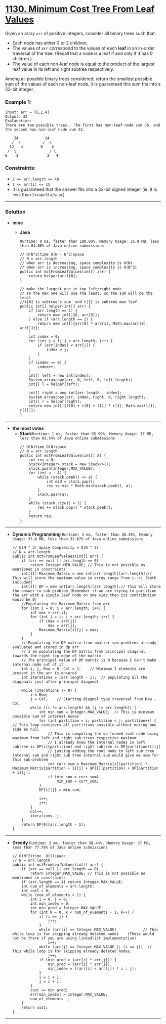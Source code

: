 # [1130. Minimum Cost Tree From Leaf Values](https://leetcode.com/problems/minimum-cost-tree-from-leaf-values/)

Given an array `arr` of positive integers, consider all binary trees such that:
* Each node has either 0 or 2 children;
* The values of `arr` correspond to the values of each **leaf** in an in-order traversal of the tree.  (Recall that a node is a leaf if and only if it has 0 children.)
* The value of each non-leaf node is equal to the product of the largest leaf value in its left and right subtree respectively.

Among all possible binary trees considered, return the smallest possible sum of the values of each non-leaf node.  It is guaranteed this sum fits into a 32-bit integer.

 

### Example 1:
```
Input: arr = [6,2,4]
Output: 32
Explanation:
There are two possible trees.  The first has non-leaf node sum 36, and the second has non-leaf node sum 32.

    24            24
   /  \          /  \
  12   4        6    8
 /  \               / \
6    2             2   4
``` 

### Constraints:
* `2 <= arr.length <= 40`
* `1 <= arr[i] <= 15`
* It is guaranteed that the answer fits into a 32-bit signed integer (ie. it is less than `2<sup>31</sup>`).


----


### Solution
* **mine**
  * **Java**
  
    `Runtime: 0 ms, faster than 100.00%, Memory Usage: 36.9 MB, less than 84.80% of Java online submissions`
    ```
    // O(N^2)time O(N - N^2)space
    // N = arr.length
    // when arr is decreasing, space complexity is O(N)
    // when arr is increasing, space complexity is O(N^2)
    public int mctFromLeafValues(int[] arr) {
        return helper(arr)[0];
    }

    // make the largest one in top left/right node
    // so the max one will use the least, so the sum will be the least
    //t[0] is subtree's sum  and t[1] is subtree max leaf.
    public int[] helper(int[] arr) {
        if (arr.length == 1) {
            return new int[]{0, arr[0]};
        } else if (arr.length == 2) {
            return new int[]{arr[0] * arr[1], Math.max(arr[0], arr[1])};
        }
        int index = 0;
        for (int j = 1; j < arr.length; j++) {
            if (arr[index] < arr[j]) {
                index = j;
            }
        }
        if (index == 0) {
            index++;
        }
        int[] left = new int[index];
        System.arraycopy(arr, 0, left, 0, left.length);
        int[] l = helper(left);
        
        int[] right = new int[arr.length - index];
        System.arraycopy(arr, index, right, 0, right.length);
        int[] r = helper(right);
        return new int[]{l[0] + r[0] + l[1] * r[1], Math.max(l[1], r[1])};
    }
    ```

---

* **the most votes**
  * **Stack**`Runtime: 1 ms, faster than 95.99%, Memory Usage: 37 MB, less than 83.64% of Java online submissions`
    ```
    // O(N)time O(N)space
    // N = arr.length
    public int mctFromLeafValues(int[] A) {
        int res = 0;
        Stack<Integer> stack = new Stack<>();
        stack.push(Integer.MAX_VALUE);
        for (int a : A) {
            while (stack.peek() <= a) {
                int mid = stack.pop();
                res += mid * Math.min(stack.peek(), a);
            }
            stack.push(a);
        }
        while (stack.size() > 2) {
            res += stack.pop() * stack.peek();
        }
        return res;
    }
    ```

---

  * **Dynamic Programming** `Runtime: 3 ms, faster than 48.39%, Memory Usage: 37.6 MB, less than 33.67% of Java online submissions`
    ```
    // O(N ^ 3) Space Complexity = O(N ^ 2)
    // N = arr.length
    public int mctFromLeafValues(int[] arr) {
        if (arr == null || arr.length == 0)
            return Integer.MIN_VALUE; // This is not possible as mentioned in constraints
        int[][] Maximum_Matrix = new int[arr.length][arr.length];// This will store the maximum value in array range from i-->j (both included)
        int[][] DP = new int[arr.length][arr.length];// This will store the answer to sub-problem (Remember if we are trying to partition the arr with a single leaf node on one side then its contribution would be 0)
        //Populating the Maximum_Matrix from arr
        for (int i = 0; i < arr.length; i++) {
            int max = arr[i];
            for (int j = i; j < arr.length; j++) {
                if (max < arr[j])
                    max = arr[j];
                Maximum_Matrix[i][j] = max;
            }
        }
        // Populating the DP matrix from smaller sub-problems already evaluated and stored in dp arr
        // I am populating the DP matrix from principal diagonal towards the right top edge of the matrix
        // The principal value of DP matrix is 0 because I can't make internal node out of it
        int i, j, Row = 0, Col = 1;    // Minimum 2 elements are present in the arr is ensured
        int iterations = (arr.length - 1);  // populating all the diagonals just after principal diagonal

        while (iterations != 0) {
            i = Row;
            j = Col;    // Starting diagnol type traversal from Row , Col
            while ((i != arr.length) && (j != arr.length)) {
                int min_sum = Integer.MAX_VALUE;  // This is minimum possible sum of internal nodes
                for (int partition = i; partition < j; partition++) {   // This loop considers all partitions possible without making one side as null
                    // This is computing the so formed root node using maximum from left and right sub-trees respective maximum
                    // I already know the internal nodes in left subtree is DP[i][partition] and right subtree is DP[partition+1][j]
                    // justing adding the root node to left sub tree internal sum and right sub tree internal sum would give me sum for this sub-problem
                    int curr_sum = Maximum_Matrix[i][partition] * Maximum_Matrix[partition + 1][j] + DP[i][partition] + DP[partition + 1][j];
                    if (min_sum > curr_sum)
                        min_sum = curr_sum;
                }
                DP[i][j] = min_sum;

                i++;
                j++;
            }
            Col++;
            iterations--;
        }
        return DP[0][arr.length - 1];
    }
    ```
    
---

  * **Greedy** `Runtime: 2 ms, faster than 58.44%, Memory Usage: 37 MB, less than 77.78% of Java online submissions`
    ```
    // O(N^2)time  O(1)space
    // N = arr.length
    public int mctFromLeafValues(int[] arr) {
        if (arr == null || arr.length == 0)
            return Integer.MAX_VALUE; // This is not possible as mentioned in constraints
        if (arr.length == 1) return Integer.MAX_VALUE;
        int num_of_elements = arr.length;
        int cost = 0;
        while (num_of_elements > 1) {
            int i = 0, j = 0;
            int min_index = 0;
            int min_prod = Integer.MAX_VALUE;
            for (int k = 0; k < num_of_elements - 1; k++) {
                if (i == j) {
                    j++;
                }
                while (arr[i] == Integer.MAX_VALUE)            // This while loop is for skipping already deleted nodes    (These would not be there if you are using linkedlist implementation)
                    i++;
                while (arr[j] == Integer.MAX_VALUE || (i == j))  // This while loop is for skipping already deleted nodes.
                    j++;
                if (min_prod > (arr[i] * arr[j])) {
                    min_prod = (arr[i] * arr[j]);
                    min_index = ((arr[i] < arr[j]) ? i : j);
                }
                i = i + 1;
                j = i + 1;
            }
            cost += min_prod;
            arr[min_index] = Integer.MAX_VALUE;
            num_of_elements--;
        }
        return cost;
    }
    ```
    
    
---
